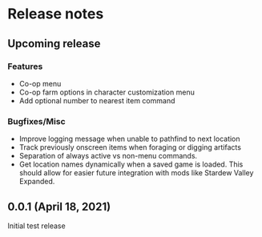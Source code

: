 # Release notes

## Upcoming release
### Features
* Co-op menu
* Co-op farm options in character customization menu
* Add optional number to nearest item command

### Bugfixes/Misc
* Improve logging message when unable to pathfind to next location
* Track previously onscreen items when foraging or digging artifacts
* Separation of always active vs non-menu commands.
* Get location names dynamically when a saved game is loaded. This should allow for easier future integration with mods like Stardew Valley Expanded.

## 0.0.1 (April 18, 2021)
Initial test release
